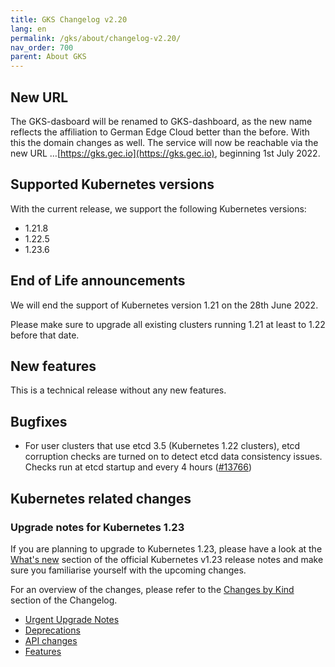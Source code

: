 ```yaml
---
title: GKS Changelog v2.20
lang: en
permalink: /gks/about/changelog-v2.20/
nav_order: 700
parent: About GKS
---
```


## New URL

The GKS-dasboard will be renamed to GKS-dashboard, as the new name reflects
the affiliation to German Edge Cloud better than the before.
With this the domain changes as well. The service will now be reachable via
the new URL …[https://gks.gec.io](https://gks.gec.io), beginning 1st July 2022.

## Supported Kubernetes versions

With the current release, we support the following Kubernetes versions:

* 1.21.8
* 1.22.5
* 1.23.6

## End of Life announcements

We will end the support of Kubernetes version 1.21 on the 28th June 2022.

Please make sure to upgrade all existing clusters running 1.21 at least to 1.22 before that date.

## New features

This is a technical release without any new features.

## Bugfixes

* For user clusters that use etcd 3.5 (Kubernetes 1.22 clusters), etcd corruption checks are turned on to detect etcd data consistency issues. Checks run at etcd startup and every 4 hours ([#13766](https://groups.google.com/a/kubernetes.io/g/dev/c/B7gJs88XtQc/m/rSgNOzV2BwAJ))

## Kubernetes related changes

### Upgrade notes for Kubernetes 1.23

If you are planning to upgrade to Kubernetes 1.23, please have a look at the [What's new](https://github.com/kubernetes/kubernetes/blob/master/CHANGELOG/CHANGELOG-1.23.md#whats-new-major-themes) section of the official Kubernetes v1.23 release notes and make sure you familiarise yourself with the upcoming changes.

For an overview of the changes, please refer to the [Changes by Kind](https://github.com/kubernetes/kubernetes/blob/master/CHANGELOG/CHANGELOG-1.22.md#changes-by-kind-2) section of the Changelog.

* [Urgent Upgrade Notes](https://github.com/kubernetes/kubernetes/blob/master/CHANGELOG/CHANGELOG-1.23.md#urgent-upgrade-notes)
* [Deprecations](https://github.com/kubernetes/kubernetes/blob/master/CHANGELOG/CHANGELOG-1.23.md#deprecation)
* [API changes](https://github.com/kubernetes/kubernetes/blob/master/CHANGELOG/CHANGELOG-1.23.md#api-change-4)
* [Features](https://github.com/kubernetes/kubernetes/blob/master/CHANGELOG/CHANGELOG-1.23.md#feature-7)
